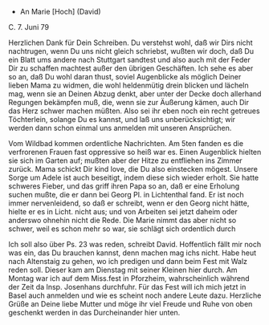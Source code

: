 + An Marie [Hoch] (David)

 C. 7. Juni 79

Herzlichen Dank für Dein Schreiben. Du verstehst wohl, daß wir Dirs nicht nachtrugen, wenn Du uns nicht gleich schriebst, wußten wir doch, daß Du ein Blatt ums andere nach Stuttgart sandtest und also auch mit der Feder Dir zu schaffen machtest außer den übrigen Geschäften. Ich sehe es aber so an, daß Du wohl daran thust, soviel Augenblicke als möglich Deiner lieben Mama zu widmen, die wohl heldenmütig drein blicken und lächeln mag, wenn sie an Deinen Abzug denkt, aber unter der Decke doch allerhand Regungen bekämpfen muß, die, wenn sie zur Äußerung kämen, auch Dir das Herz schwer machen müßten. Also sei ihr eben noch ein recht getreues Töchterlein, solange Du es kannst, und laß uns unberücksichtigt; wir werden dann schon einmal uns anmelden mit unseren Ansprüchen.

Vom Wildbad kommen ordentliche Nachrichten. Am 5ten fanden es die verfrorenen Frauen fast oppressive so heiß war es. Einen Augenblick hielten sie sich im Garten auf; mußten aber der Hitze zu entfliehen ins Zimmer zurück. Mama schickt Dir kind love, die Du also einstecken mögest. Unsere Sorge um Adele ist auch beseitigt, indem diese sich wieder erholt. Sie hatte schweres Fieber, und das griff ihren Papa so an, daß er eine Erholung suchen mußte, die er dann bei Georg Pl. in Lichtenthal fand. Er ist noch immer nervenleidend, so daß er schreibt, wenn er den Georg nicht hätte, hielte er es in Licht. nicht aus; und von Arbeiten sei jetzt daheim oder anderswo ohnehin nicht die Rede. Die Marie nimmt das aber nicht so schwer, weil es schon mehr so war, sie schlägt sich ordentlich durch

Ich soll also über Ps. 23 was reden, schreibt David. Hoffentlich fällt mir noch was ein, das Du brauchen kannst, denn machen mag ichs nicht. 
Habe heut nach Altenstaig zu gehen, wo ich predigen und dann beim Fest mit Walz reden soll. Dieser kam am Dienstag mit seiner Kleinen hier durch. 
Am Montag war ich auf dem Miss.fest in Pforzheim, wahrscheinlich während der Zeit da Insp. Josenhans durchfuhr. Für das Fest will ich mich jetzt in Basel auch anmelden und wie es scheint noch andere Leute dazu. 
Herzliche Grüße an Deine liebe Mutter und möge ihr viel Freude und Ruhe von oben geschenkt werden in das Durcheinander hier unten.

